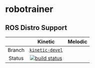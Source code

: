 robotrainer
==========================================

## ROS Distro Support

|         | Kinetic | Melodic |
|:-------:|:-------:|:-------:|
| Branch  | [`kinetic-devel`](https://gitlab.ipr.kit.edu/IIROB/robotrainer/tree/kinetic-devel) | 
| Status  | [![build status](https://gitlab.ipr.kit.edu/IIROB/robotrainer/badges/kinetic-devel/pipeline.svg)](https://gitlab.ipr.kit.edu/IIROB/robotrainer/commits/kinetic-devel) | |

